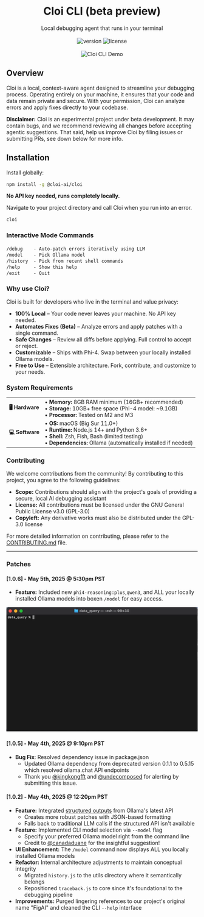 # <div align="center">Cloi CLI (beta preview)</div>

<div align="center">Local debugging agent that runs in your terminal</div>
<br>
<div align="center">
  <img src="https://img.shields.io/badge/version-beta-yellow" alt="version" />
  <img src="https://img.shields.io/badge/license-GLP%203.0-green" alt="license" />
</div>
<br>
<div align="center"><img src="assets/demovid.gif" alt="Cloi CLI Demo" /></div>

## Overview

Cloi is a local, context-aware agent designed to streamline your debugging process. Operating entirely on your machine, it ensures that your code and data remain private and secure. With your permission, Cloi can analyze errors and apply fixes directly to your codebase.

**Disclaimer:** Cloi is an experimental project under beta development. It may contain bugs, and we recommend reviewing all changes before accepting agentic suggestions. That said, help us improve Cloi by filing issues or submitting PRs, see down below for more info.

## Installation

Install globally: 

```bash
npm install -g @cloi-ai/cloi
```

**No API key needed, runs completely locally.**

Navigate to your project directory and call Cloi when you run into an error.

```bash
cloi
```

### Interactive Mode Commands
```
/debug    - Auto-patch errors iteratively using LLM
/model    - Pick Ollama model
/history  - Pick from recent shell commands
/help     - Show this help
/exit     - Quit
```

### Why use Cloi?

Cloi is built for developers who live in the terminal and value privacy:

- **100% Local** – Your code never leaves your machine. No API key needed.
- **Automates Fixes (Beta)** – Analyze errors and apply patches with a single command.
- **Safe Changes** – Review all diffs before applying. Full control to accept or reject.
- **Customizable** – Ships with Phi-4. Swap between your locally installed Ollama models.
- **Free to Use** – Extensible architecture. Fork, contribute, and customize to your needs.

### System Requirements

<table>
<tr>
  <td><b>🖥️ Hardware</b></td>
  <td>
    • <b>Memory:</b> 8GB RAM minimum (16GB+ recommended)<br>
    • <b>Storage:</b> 10GB+ free space (Phi-4 model: ~9.1GB)<br>
    • <b>Processor:</b> Tested on M2 and M3
  </td>
</tr>
<tr>
  <td><b>💻 Software</b></td>
  <td>
    • <b>OS:</b> macOS (Big Sur 11.0+)<br>
    • <b>Runtime:</b> Node.js 14+ and Python 3.6+<br>
    • <b>Shell:</b> Zsh, Fish, Bash (limited testing)<br>
    • <b>Dependencies:</b> Ollama (automatically installed if needed)
  </td>
</tr>
</table>

### Contributing

We welcome contributions from the community! By contributing to this project, you agree to the following guidelines:

- **Scope:** Contributions should align with the project's goals of providing a secure, local AI debugging assistant
- **License:** All contributions must be licensed under the GNU General Public License v3.0 (GPL-3.0)
- **Copyleft:** Any derivative works must also be distributed under the GPL-3.0 license

For more detailed information on contributing, please refer to the [CONTRIBUTING.md](CONTRIBUTING.md) file.

---

### Patches 

#### [1.0.6] - May 5th, 2025 @ 5:30pm PST
- **Feature:** Included new `phi4-reasoning:plus`,`qwen3`, and ALL your locally installed Ollama models into boxen `/model` for easy access.

<div align="center"><img src="assets/model.gif" alt="Cloi CLI Demo" width="600" /></div>

#### [1.0.5] - May 4th, 2025 @ 9:10pm PST

- **Bug Fix**: Resolved dependency issue in package.json
  - Updated Ollama dependency from deprecated version 0.1.1 to 0.5.15 which resolved ollama.chat API endpoints
  - Thank you [@kingkongfft](https://github.com/kingkongfft) and [@undecomposed](https://github.com/undecomposed) for alerting by submitting this issue. 

#### [1.0.2] - May 4th, 2025 @ 12:20pm PST

- **Feature:** Integrated [structured outputs](https://ollama.com/blog/structured-outputs) from Ollama's latest API
  - Creates more robust patches with JSON-based formatting
  - Falls back to traditional LLM calls if the structured API isn't available
- **Feature:** Implemented CLI model selection via `--model` flag
  - Specify your preferred Ollama model right from the command line
  - Credit to [@canadaduane](https://github.com/canadaduane) for the insightful suggestion!
- **UI Enhancement:** The `/model` command now displays ALL you locally installed Ollama models 
- **Refactor:** Internal architecture adjustments to maintain conceptual integrity
  - Migrated `history.js` to the utils directory where it semantically belongs
  - Repositioned `traceback.js` to core since it's foundational to the debugging pipeline
- **Improvements:** Purged lingering references to our project's original name "FigAI" and cleaned the CLI `--help` interface


